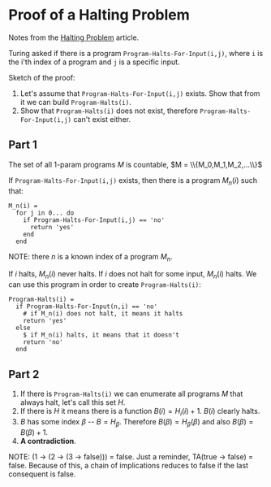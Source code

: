# Proof of a Halting Problem

Notes from the [Halting Problem](https://www.jimmorris.org/nerd-zone/halting-problem) article.

Turing asked if there is a program `Program-Halts-For-Input(i,j)`, where `i` is the i'th index of a program and `j` is a specific input.

Sketch of the proof:
1. Let's assume that `Program-Halts-For-Input(i,j)` exists. Show that from it we can build `Program-Halts(i)`.
2. Show that `Program-Halts(i)` does not exist, therefore `Program-Halts-For-Input(i,j)` can't exist either.

## Part 1

The set of all 1-param programs $M$ is countable, $M = \\{M_0,M_1,M_2,...\\}$

If `Program-Halts-For-Input(i,j)` exists, then there is a program $M_n(i)$ such that:

```
M_n(i) =
  for j in 0... do
    if Program-Halts-For-Input(i,j) == 'no'
      return 'yes'
    end
  end
```

NOTE: there $n$ is a known index of a program $M_n$.

If $i$ halts, $M_n(i)$ never halts. If $i$ does not halt for some input, $M_n(i)$ halts. We can use this program in order to create `Program-Halts(i)`:

```
Program-Halts(i) =
  if Program-Halts-For-Input(n,i) == 'no'
    # if M_n(i) does not halt, it means it halts
    return 'yes'
  else
    $ if M_n(i) halts, it means that it doesn't
    return 'no'
  end
```

## Part 2

1. If there is `Program-Halts(i)` we can enumerate all programs $M$ that always halt, let's call this set $H$.
2. If there is $H$ it means there is a function $B(i) = H_i(i) + 1$. $B(i)$ clearly halts.
3. $B$ has some index $\beta$ -- $B = H_{\beta}$. Therefore $B(\beta) = H_{\beta}(\beta)$ and also $B(\beta) = B(\beta) + 1$.
4. **A contradiction**.

NOTE: (1 -> (2 -> (3 -> false))) = false. Just a reminder, TA(true -> false) = false. Because of this, a chain of implications reduces to false if the last consequent is false.
